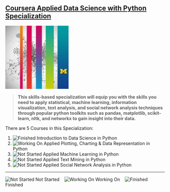 
## [Coursera Applied Data Science with Python Specialization](https://www.coursera.org/specializations/data-science-python)

<img src="logo.jpeg" width="200" height="200" />

> **This skills-based specialization will equip you with the skills you need to apply statistical, machine learning, information visualization, text analysis, and social network analysis techniques through popular python toolkits such as pandas, matplotlib, scikit-learn, nltk, and networkx to gain insight into their data.**

There are 5 Courses in this Specialization:
1. ![Finished](https://placehold.it/15/008000/000000?text=+) Introduction to Data Science in Python
2. ![Working On](https://placehold.it/15/FF0000/000000?text=+) Applied Plotting, Charting & Data Representation in Python
3. ![Not Started](https://placehold.it/15/0000FF/000000?text=+) Applied Machine Learning in Python
4. ![Not Started](https://placehold.it/15/0000FF/000000?text=+) Applied Text Mining in Python
5. ![Not Started](https://placehold.it/15/0000FF/000000?text=+) Applied Social Network Analysis in Python

---
![Not Started](https://placehold.it/15/0000FF/000000?text=+) Not Started &nbsp;&nbsp;
![Working On](https://placehold.it/15/FF0000/000000?text=+) Working On &nbsp;&nbsp;
![Finished](https://placehold.it/15/008000/000000?text=+) Finished

